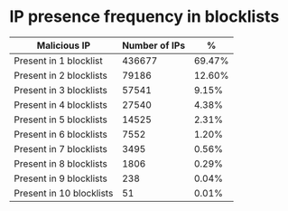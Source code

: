 # IP presence frequency in blocklists
| Malicious IP | Number of IPs | % |
|----|----|----|
| Present in 1 blocklist | 436677 | 69.47% |
| Present in 2 blocklists | 79186 | 12.60% |
| Present in 3 blocklists | 57541 | 9.15% |
| Present in 4 blocklists | 27540 | 4.38% |
| Present in 5 blocklists | 14525 | 2.31% |
| Present in 6 blocklists | 7552 | 1.20% |
| Present in 7 blocklists | 3495 | 0.56% |
| Present in 8 blocklists | 1806 | 0.29% |
| Present in 9 blocklists | 238 | 0.04% |
| Present in 10 blocklists | 51 | 0.01% |
